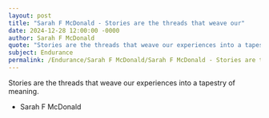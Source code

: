 ```yaml
---
layout: post
title: "Sarah F McDonald - Stories are the threads that weave our"
date: 2024-12-28 12:00:00 -0000
author: Sarah F McDonald
quote: "Stories are the threads that weave our experiences into a tapestry of meaning."
subject: Endurance
permalink: /Endurance/Sarah F McDonald/Sarah F McDonald - Stories are the threads that weave our
---
```


Stories are the threads that weave our experiences into a tapestry of meaning.

- Sarah F McDonald
